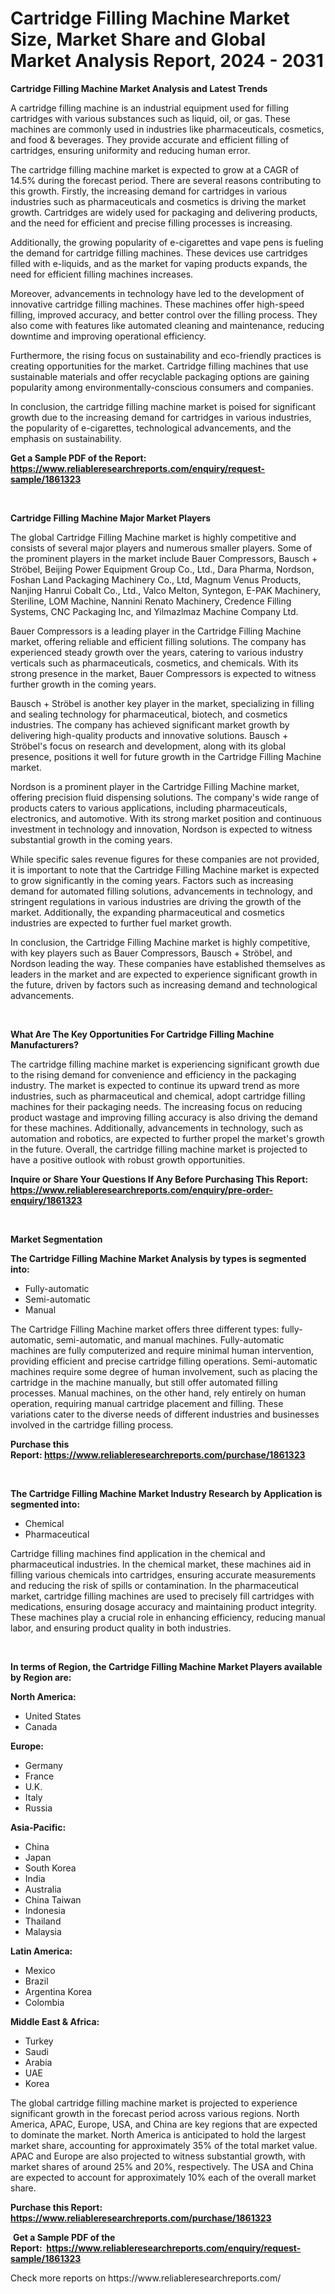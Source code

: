 <p><h1>Cartridge Filling Machine Market Size, Market Share and Global Market Analysis Report, 2024 - 2031</h1></p><p><strong>Cartridge Filling Machine Market Analysis and Latest Trends</strong></p>
<p><p>A cartridge filling machine is an industrial equipment used for filling cartridges with various substances such as liquid, oil, or gas. These machines are commonly used in industries like pharmaceuticals, cosmetics, and food & beverages. They provide accurate and efficient filling of cartridges, ensuring uniformity and reducing human error.</p><p>The cartridge filling machine market is expected to grow at a CAGR of 14.5% during the forecast period. There are several reasons contributing to this growth. Firstly, the increasing demand for cartridges in various industries such as pharmaceuticals and cosmetics is driving the market growth. Cartridges are widely used for packaging and delivering products, and the need for efficient and precise filling processes is increasing.</p><p>Additionally, the growing popularity of e-cigarettes and vape pens is fueling the demand for cartridge filling machines. These devices use cartridges filled with e-liquids, and as the market for vaping products expands, the need for efficient filling machines increases.</p><p>Moreover, advancements in technology have led to the development of innovative cartridge filling machines. These machines offer high-speed filling, improved accuracy, and better control over the filling process. They also come with features like automated cleaning and maintenance, reducing downtime and improving operational efficiency.</p><p>Furthermore, the rising focus on sustainability and eco-friendly practices is creating opportunities for the market. Cartridge filling machines that use sustainable materials and offer recyclable packaging options are gaining popularity among environmentally-conscious consumers and companies.</p><p>In conclusion, the cartridge filling machine market is poised for significant growth due to the increasing demand for cartridges in various industries, the popularity of e-cigarettes, technological advancements, and the emphasis on sustainability.</p></p>
<p><strong>Get a Sample PDF of the Report:&nbsp; <a href="https://www.reliableresearchreports.com/enquiry/request-sample/1861323">https://www.reliableresearchreports.com/enquiry/request-sample/1861323</a></strong></p>
<p>&nbsp;</p>
<p><strong>Cartridge Filling Machine Major Market Players</strong></p>
<p><p>The global Cartridge Filling Machine market is highly competitive and consists of several major players and numerous smaller players. Some of the prominent players in the market include Bauer Compressors, Bausch + Ströbel, Beijing Power Equipment Group Co., Ltd., Dara Pharma, Nordson, Foshan Land Packaging Machinery Co., Ltd, Magnum Venus Products, Nanjing Hanrui Cobalt Co., Ltd., Valco Melton, Syntegon, E-PAK Machinery, Steriline, LOM Machine, Nannini Renato Machinery, Credence Filling Systems, CNC Packaging Inc, and Yilmazlmaz Machine Company Ltd.</p><p>Bauer Compressors is a leading player in the Cartridge Filling Machine market, offering reliable and efficient filling solutions. The company has experienced steady growth over the years, catering to various industry verticals such as pharmaceuticals, cosmetics, and chemicals. With its strong presence in the market, Bauer Compressors is expected to witness further growth in the coming years.</p><p>Bausch + Ströbel is another key player in the market, specializing in filling and sealing technology for pharmaceutical, biotech, and cosmetics industries. The company has achieved significant market growth by delivering high-quality products and innovative solutions. Bausch + Ströbel's focus on research and development, along with its global presence, positions it well for future growth in the Cartridge Filling Machine market.</p><p>Nordson is a prominent player in the Cartridge Filling Machine market, offering precision fluid dispensing solutions. The company's wide range of products caters to various applications, including pharmaceuticals, electronics, and automotive. With its strong market position and continuous investment in technology and innovation, Nordson is expected to witness substantial growth in the coming years.</p><p>While specific sales revenue figures for these companies are not provided, it is important to note that the Cartridge Filling Machine market is expected to grow significantly in the coming years. Factors such as increasing demand for automated filling solutions, advancements in technology, and stringent regulations in various industries are driving the growth of the market. Additionally, the expanding pharmaceutical and cosmetics industries are expected to further fuel market growth.</p><p>In conclusion, the Cartridge Filling Machine market is highly competitive, with key players such as Bauer Compressors, Bausch + Ströbel, and Nordson leading the way. These companies have established themselves as leaders in the market and are expected to experience significant growth in the future, driven by factors such as increasing demand and technological advancements.</p></p>
<p>&nbsp;</p>
<p><strong>What Are The Key Opportunities For Cartridge Filling Machine Manufacturers?</strong></p>
<p><p>The cartridge filling machine market is experiencing significant growth due to the rising demand for convenience and efficiency in the packaging industry. The market is expected to continue its upward trend as more industries, such as pharmaceutical and chemical, adopt cartridge filling machines for their packaging needs. The increasing focus on reducing product wastage and improving filling accuracy is also driving the demand for these machines. Additionally, advancements in technology, such as automation and robotics, are expected to further propel the market's growth in the future. Overall, the cartridge filling machine market is projected to have a positive outlook with robust growth opportunities.</p></p>
<p><strong>Inquire or Share Your Questions If Any Before Purchasing This Report: <a href="https://www.reliableresearchreports.com/enquiry/pre-order-enquiry/1861323">https://www.reliableresearchreports.com/enquiry/pre-order-enquiry/1861323</a></strong></p>
<p>&nbsp;</p>
<p><strong>Market Segmentation</strong></p>
<p><strong>The Cartridge Filling Machine Market Analysis by types is segmented into:</strong></p>
<p><ul><li>Fully-automatic</li><li>Semi-automatic</li><li>Manual</li></ul></p>
<p><p>The Cartridge Filling Machine market offers three different types: fully-automatic, semi-automatic, and manual machines. Fully-automatic machines are fully computerized and require minimal human intervention, providing efficient and precise cartridge filling operations. Semi-automatic machines require some degree of human involvement, such as placing the cartridge in the machine manually, but still offer automated filling processes. Manual machines, on the other hand, rely entirely on human operation, requiring manual cartridge placement and filling. These variations cater to the diverse needs of different industries and businesses involved in the cartridge filling process.</p></p>
<p><strong>Purchase this Report:&nbsp;<a href="https://www.reliableresearchreports.com/purchase/1861323">https://www.reliableresearchreports.com/purchase/1861323</a></strong></p>
<p>&nbsp;</p>
<p><strong>The Cartridge Filling Machine Market Industry Research by Application is segmented into:</strong></p>
<p><ul><li>Chemical</li><li>Pharmaceutical</li></ul></p>
<p><p>Cartridge filling machines find application in the chemical and pharmaceutical industries. In the chemical market, these machines aid in filling various chemicals into cartridges, ensuring accurate measurements and reducing the risk of spills or contamination. In the pharmaceutical market, cartridge filling machines are used to precisely fill cartridges with medications, ensuring dosage accuracy and maintaining product integrity. These machines play a crucial role in enhancing efficiency, reducing manual labor, and ensuring product quality in both industries.</p></p>
<p>&nbsp;</p>
<p><strong>In terms of Region, the Cartridge Filling Machine Market Players available by Region are:</strong></p>
<p>
    <p> <strong> North America: </strong>
        <ul>
            <li>United States</li>
            <li>Canada</li>
        </ul>
        </p> 
    <p> <strong> Europe: </strong>
        <ul>
            <li>Germany</li>
            <li>France</li>
            <li>U.K.</li>
            <li>Italy</li>
            <li>Russia</li>
        </ul>
        </p> 
    <p> <strong> Asia-Pacific: </strong>
        <ul>
            <li>China</li>
            <li>Japan</li>
            <li>South Korea</li>
            <li>India</li>
            <li>Australia</li>
            <li>China Taiwan</li>
            <li>Indonesia</li>
            <li>Thailand</li>
            <li>Malaysia</li>
        </ul>
        </p> 
    <p> <strong> Latin America: </strong>
        <ul>
            <li>Mexico</li>
            <li>Brazil</li>
            <li>Argentina Korea</li>
            <li>Colombia</li>
        </ul>
        </p> 
    <p> <strong> Middle East & Africa: </strong>
        <ul>
            <li>Turkey</li>
            <li>Saudi</li>
            <li>Arabia</li>
            <li>UAE</li>
            <li>Korea</li>
        </ul>
    </p>
    </p>
<p><p>The global cartridge filling machine market is projected to experience significant growth in the forecast period across various regions. North America, APAC, Europe, USA, and China are key regions that are expected to dominate the market. North America is anticipated to hold the largest market share, accounting for approximately 35% of the total market value. APAC and Europe are also projected to witness substantial growth, with market shares of around 25% and 20%, respectively. The USA and China are expected to account for approximately 10% each of the overall market share.</p></p>
<p><strong>Purchase this Report: <a href="https://www.reliableresearchreports.com/purchase/1861323">https://www.reliableresearchreports.com/purchase/1861323</a></strong></p>
<p>&nbsp;<strong>Get a Sample PDF of the Report:&nbsp;&nbsp;<a href="https://www.reliableresearchreports.com/enquiry/request-sample/1861323">https://www.reliableresearchreports.com/enquiry/request-sample/1861323</a></strong></p>
<p><strong></strong></p>
<p>Check more reports on https://www.reliableresearchreports.com/</p>